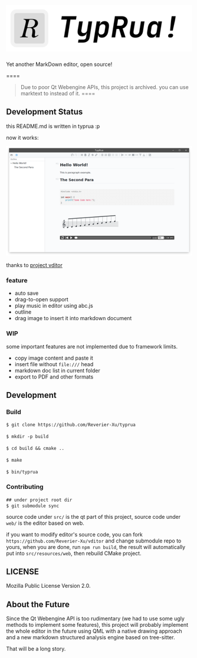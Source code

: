 # ![TypRua!](arts/logo.svg)

Yet another MarkDown editor, open source!


====
> Due to poor Qt Webengine APIs, this project is archived.
> you can use marktext to instead of it.
====

## Development Status

this README.md is written in typrua :p

now it works:

![](arts/screenshot.png)

thanks to [project vditor](https://github.com/Vanessa219/vditor)

### feature

- auto save
- drag-to-open support
- play music in editor using abc.js
- outline
- drag image to insert it into markdown document

### WIP

some important features are not implemented due to framework limits.

- copy image content and paste it
- insert file without `file:///` head
- markdown doc list in current folder
- export to PDF and other formats

## Development

### Build

```
$ git clone https://github.com/Reverier-Xu/typrua

$ mkdir -p build

$ cd build && cmake ..

$ make

$ bin/typrua
```

### Contributing

```
## under project root dir
$ git submodule sync
```

source code under `src/` is the qt part of this project, source code under `web/` is the editor based on web.

if you want to modify editor's source code, you can fork `https://github.com/Reverier-Xu/vditor` and change submodule repo to yours, when you are done, run `npm run build`, the result will automatically put into `src/resources/web`, then rebuild CMake project.

## LICENSE

Mozilla Public License Version 2.0.

## About the Future

Since the Qt Webengine API is too rudimentary (we had to use some ugly methods to implement some features), this project will probably implement the whole editor in the future using QML with a native drawing approach and a new markdown structured analysis engine based on tree-sitter. 

That will be a long story.
